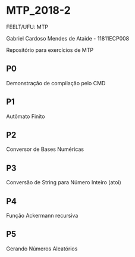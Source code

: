 # MTP_2018-2
FEELT/UFU: MTP

Gabriel Cardoso Mendes de Ataide - 11811ECP008

Repositório para exercícios de MTP

## P0

Demonstração de compilação pelo CMD

## P1

Autômato Finito

## P2

Conversor de Bases Numéricas

## P3

Conversão de String para Número Inteiro (atoi)

## P4

Função Ackermann recursiva

## P5

Gerando Números Aleatórios
